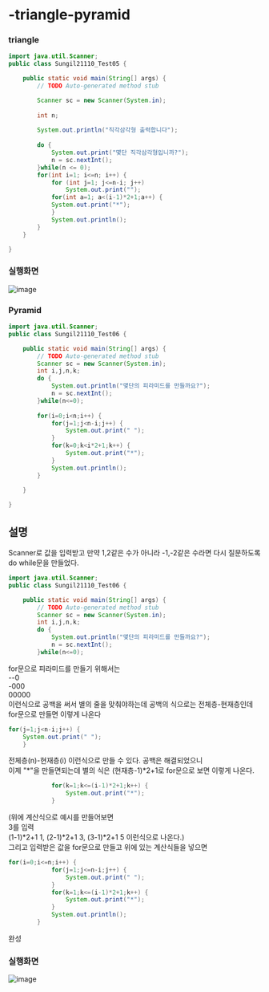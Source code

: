 # -triangle-pyramid

### triangle

```java
import java.util.Scanner;
public class Sungil21110_Test05 {

	public static void main(String[] args) {
		// TODO Auto-generated method stub

		Scanner sc = new Scanner(System.in);
		
		int n;
		
		System.out.println("직각삼각형 출력합니다");
		
		do {
			System.out.print("몇단 직각삼각형입니까?");
			n = sc.nextInt();
		}while(n <= 0);
		for(int i=1; i<=n; i++) {
			for (int j=1; j<=n-i; j++)
				System.out.print("");
			for(int a=1; a<(i-1)*2+1;a++) {
			System.out.print("*");
			}			
			System.out.println();
		}
	}

}
```
### 실행화면
![image](https://user-images.githubusercontent.com/123055714/224196982-7820a91b-dbdc-405a-acd9-10f33eeee7e2.png)


### Pyramid

```java
import java.util.Scanner;
public class Sungil21110_Test06 {

	public static void main(String[] args) {
		// TODO Auto-generated method stub
		Scanner sc = new Scanner(System.in);
		int i,j,n,k;
		do {
			System.out.println("몇단의 피라미드를 만들까요?");
			n = sc.nextInt();
		}while(n<=0);
		
		for(i=0;i<n;i++) {
			for(j=1;j<n-i;j++) {
				System.out.print(" ");
			}
			for(k=0;k<i*2+1;k++) {
				System.out.print("*");
			}
			System.out.println();
		}
	
	}

}
```

## 설명
Scanner로 값을 입력받고 만약 1,2같은 수가 아니라 -1,-2같은 수라면 다시 질문하도록 do while문을 만들었다.
```java
import java.util.Scanner;
public class Sungil21110_Test06 {

	public static void main(String[] args) {
		// TODO Auto-generated method stub
		Scanner sc = new Scanner(System.in);
		int i,j,n,k;
		do {
			System.out.println("몇단의 피라미드를 만들까요?");
			n = sc.nextInt();
		}while(n<=0);

```

for문으로 피라미드를 만들기 위해서는<br>
--0<br>
-000<br>
00000<br>
이런식으로 공백을 써서 별의 줄을 맞춰야하는데
공백의 식으로는 전체층-현재층인데 for문으로 만들면 이렇게 나온다
```java
for(j=1;j<n-i;j++) {
	System.out.print(" ");
	}
```
전체층(n)-현재층(i) 이런식으로 만들 수 있다. 공백은 해결되었으니<br>
이제 "*"을 만들면되는데
별의 식은 (현재층-1)*2+1로 for문으로 보면 이렇게 나온다.
```java
			for(k=1;k<=(i-1)*2+1;k++) {
				System.out.print("*");
			}
```
(위에 계산식으로 예시를 만들어보면<br>
3를 입력<br>
(1-1)*2+1  1, 
(2-1)*2+1  3, 
(3-1)*2+1  5  이런식으로 나온다.)<br>
그리고 입력받은 값을 for문으로 만들고 위에 있는 계산식들을 넣으면
```java
for(i=0;i<=n;i++) {
			for(j=1;j<=n-i;j++) {
				System.out.print(" ");
			}
			for(k=1;k<=(i-1)*2+1;k++) {
				System.out.print("*");
			}
			System.out.println();
		}
```
완성

### 실행화면
![image](https://user-images.githubusercontent.com/123055714/224196534-150470ba-3597-4d93-b27d-394e704aa699.png)
